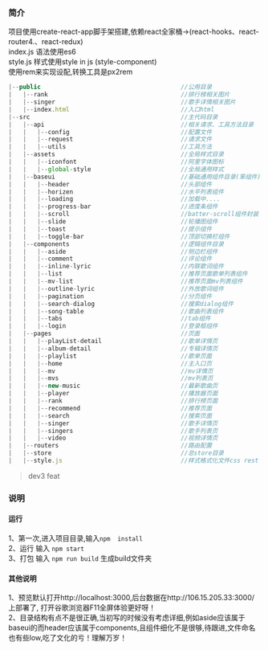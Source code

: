 <!--
 * @Description: README说明
 * @Autor: cn
 * @Date: 2019-10-09 20:38:01
 * @LastEditors: cn
 * @LastEditTime: 2019-12-09 20:27:48
 -->

### 简介
项目使用create-react-app脚手架搭建,依赖react全家桶->(react-hooks、react-router4.、react-redux)  
index.js 语法使用es6  
style.js 样式使用style in js (style-component)  
使用rem来实现设配,转换工具是px2rem  

```js
|--public                                       //公用目录
|   |--rank                                     //排行榜相关图片
|   |--singer                                   //歌手详情相关图片
|   |--index.html                               //入口html
|--src                                          //主代码目录
|   |--api                                      //相关请求、工具方法目录
|   |   |--config                               //配置文件
|   |   |--request                              //请求文件
|   |   |--utils                                //工具方法
|   |--assets                                   //全局样式目录
|   |   |--iconfont                             //阿里字体图标
|   |   |--global-style                         //全局通用样式
|   |--baseui                                   //基础通用组件目录(笨组件)
|   |   |--header                               //头部组件
|   |   |--horizen                              //水平列表组件
|   |   |--loading                              //加载中....
|   |   |--progress-bar                         //进度条组件    
|   |   |--scroll                               //batter-scroll组件封装
|   |   |--slide                                //轮播图组件
|   |   |--toast                                //提示组件
|   |   |--toggle-bar                           //顶部切换栏组件
|   |--components                               //逻辑组件目录
|   |   |--aside                                //侧边栏组件  
|   |   |--comment                              //评论组件
|   |   |--inline-lyric                         //内联歌词组件
|   |   |--list                                 //推荐页面歌单列表组件
|   |   |--mv-list                              //推荐页面mv列表组件
|   |   |--outline-lyric                        //外放歌词组件
|   |   |--pagination                           //分页组件
|   |   |--search-dialog                        //搜索dialog组件
|   |   |--song-table                           //歌曲列表组件
|   |   |--tabs                                 //tab组件
|   |   |--login                                //登录框组件
|   |--pages                                    //页面
|   |   |--playList-detail                      //歌单详情页
|   |   |--album-detail                         //专辑详情页
|   |   |--playlist                             //歌单页面
|   |   |--home                                 //主入口页
|   |   |--mv                                   //mv详情页
|   |   |--mvs                                  //mv列表页
|   |   |--new-music                            //最新歌曲页  
|   |   |--player                               //播放器页面
|   |   |--rank                                 //排行榜页面
|   |   |--recommend                            //推荐页面
|   |   |--search                               //搜索页面
|   |   |--singer                               //歌手详情页
|   |   |--singers                              //歌手列表页
|   |   |--video                                //视频详情页
|   |--routers                                  //路由配置
|   |--store                                    //总store目录
|   |--style.js                                 //样式格式化文件css rest                               

```
> dev3  feat

### 说明

#### 运行
1、第一次,进入项目目录,输入`npm  install`  
2、运行 输入 `npm start`  
3、打包 输入 `npm run build` 生成build文件夹  

#### 其他说明
1、预览默认打开http://localhost:3000,后台数据在http://106.15.205.33:3000/上部署了, 打开谷歌浏览器F11全屏体验更好呀！  
2、目录结构有点不是很正确,当初写的时候没有考虑详细,例如aside应该属于baseui的而header应该属于components,且组件细化不是很够,待跟进,文件命名也有些low,吃了文化的亏！理解万岁！
